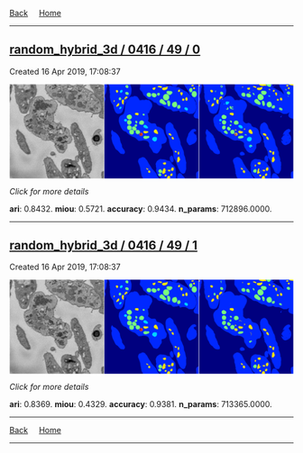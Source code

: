 
[Back](..)&nbsp;&nbsp;&nbsp;&nbsp;&nbsp;[Home](https://leapmanlab.github.io/snapshots)

---

<div class="summary"><a href="0"><h2>random_hybrid_3d / 0416 / 49 / 0</h2></a><p>Created 16 Apr 2019, 17:08:37
</p><a href="0"><img src="0/media/summary.png" align="center"></a><p>
<i>Click for more details</i>
</p></div>

**ari**: 0.8432. **miou**: 0.5721. **accuracy**: 0.9434. **n_params**: 712896.0000. 

---

<div class="summary"><a href="1"><h2>random_hybrid_3d / 0416 / 49 / 1</h2></a><p>Created 16 Apr 2019, 17:08:37
</p><a href="1"><img src="1/media/summary.png" align="center"></a><p>
<i>Click for more details</i>
</p></div>

**ari**: 0.8369. **miou**: 0.4329. **accuracy**: 0.9381. **n_params**: 713365.0000. 

---

[Back](..)&nbsp;&nbsp;&nbsp;&nbsp;&nbsp;[Home](https://leapmanlab.github.io/snapshots)

---
